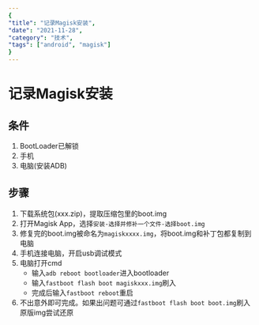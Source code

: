 ```yaml
---
{
"title": "记录Magisk安装",
"date": "2021-11-28",
"category": "技术",
"tags": ["android", "magisk"]
}
---
```

# 记录Magisk安装

## 条件

1. BootLoader已解锁
2. 手机
3. 电脑(安装ADB)

## 步骤

1. 下载系统包(xxx.zip)，提取压缩包里的boot.img
2. 打开Magisk App，选择`安装-选择并修补一个文件-选择boot.img`
3. 修复完的boot.img被命名为`magiskxxxx.img`，将boot.img和补丁包都复制到电脑
4. 手机连接电脑，开启usb调试模式
5. 电脑打开cmd
   - 输入`adb reboot bootloader`进入bootloader
   - 输入`fastboot flash boot magiskxxx.img`刷入
   - 完成后输入`fastboot reboot`重启
6. 不出意外即可完成。如果出问题可通过`fastboot flash boot boot.img`刷入原版img尝试还原

